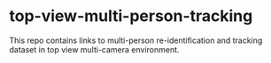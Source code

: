 # top-view-multi-person-tracking
This repo contains links to multi-person re-identification and tracking dataset in top view multi-camera environment. 
